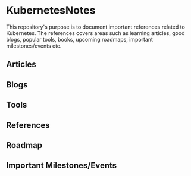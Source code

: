 # KubernetesNotes

This repository's purpose is to document important references related to Kubernetes. The references
covers areas such as learning articles, good blogs, popular tools, books, upcoming roadmaps, important milestones/events etc. 

## Articles

## Blogs

## Tools

## References

## Roadmap

## Important Milestones/Events